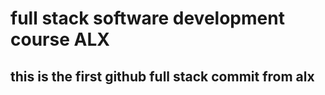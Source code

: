 # full stack software development course ALX

## this is the first github full stack commit from alx